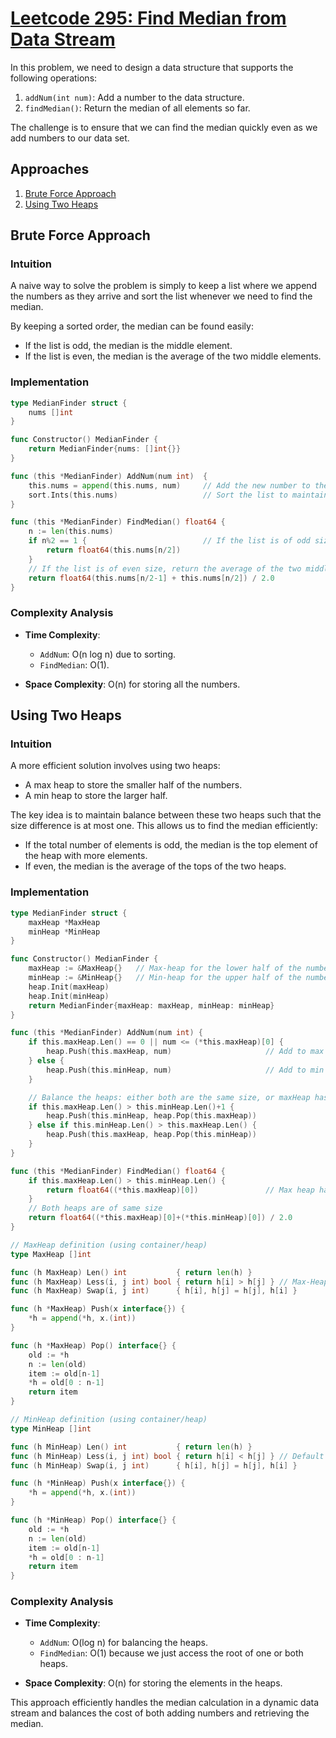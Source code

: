 # [Leetcode 295: Find Median from Data Stream](https://leetcode.com/problems/find-median-from-data-stream/)

In this problem, we need to design a data structure that supports the following operations:

1. `addNum(int num)`: Add a number to the data structure.
2. `findMedian()`: Return the median of all elements so far.

The challenge is to ensure that we can find the median quickly even as we add numbers to our data set.

## Approaches

1. [Brute Force Approach](#brute-force-approach)
2. [Using Two Heaps](#using-two-heaps)

## Brute Force Approach

### Intuition

A naive way to solve the problem is simply to keep a list where we append the numbers as they arrive and sort the list whenever we need to find the median.

By keeping a sorted order, the median can be found easily:
- If the list is odd, the median is the middle element.
- If the list is even, the median is the average of the two middle elements.

### Implementation

```go
type MedianFinder struct {
    nums []int
}

func Constructor() MedianFinder {
    return MedianFinder{nums: []int{}}
}

func (this *MedianFinder) AddNum(num int)  {
    this.nums = append(this.nums, num)     // Add the new number to the list
    sort.Ints(this.nums)                   // Sort the list to maintain ordered property
}

func (this *MedianFinder) FindMedian() float64 {
    n := len(this.nums)
    if n%2 == 1 {                          // If the list is of odd size, return middle element
        return float64(this.nums[n/2])
    }
    // If the list is of even size, return the average of the two middle elements
    return float64(this.nums[n/2-1] + this.nums[n/2]) / 2.0
}
```

### Complexity Analysis

- **Time Complexity**: 
  - `AddNum`: O(n log n) due to sorting.
  - `FindMedian`: O(1).

- **Space Complexity**: O(n) for storing all the numbers.

## Using Two Heaps

### Intuition

A more efficient solution involves using two heaps:
- A max heap to store the smaller half of the numbers.
- A min heap to store the larger half.

The key idea is to maintain balance between these two heaps such that the size difference is at most one. This allows us to find the median efficiently:
- If the total number of elements is odd, the median is the top element of the heap with more elements.
- If even, the median is the average of the tops of the two heaps.

### Implementation

```go
type MedianFinder struct {
    maxHeap *MaxHeap
    minHeap *MinHeap
}

func Constructor() MedianFinder {
    maxHeap := &MaxHeap{}   // Max-heap for the lower half of the numbers
    minHeap := &MinHeap{}   // Min-heap for the upper half of the numbers
    heap.Init(maxHeap)
    heap.Init(minHeap)
    return MedianFinder{maxHeap: maxHeap, minHeap: minHeap}
}

func (this *MedianFinder) AddNum(num int) {
    if this.maxHeap.Len() == 0 || num <= (*this.maxHeap)[0] {
        heap.Push(this.maxHeap, num)                     // Add to max heap
    } else {
        heap.Push(this.minHeap, num)                     // Add to min heap
    }

    // Balance the heaps: either both are the same size, or maxHeap has 1 more element
    if this.maxHeap.Len() > this.minHeap.Len()+1 {
        heap.Push(this.minHeap, heap.Pop(this.maxHeap))
    } else if this.minHeap.Len() > this.maxHeap.Len() {
        heap.Push(this.maxHeap, heap.Pop(this.minHeap))
    }
}

func (this *MedianFinder) FindMedian() float64 {
    if this.maxHeap.Len() > this.minHeap.Len() {
        return float64((*this.maxHeap)[0])               // Max heap has more elements
    }
    // Both heaps are of same size
    return float64((*this.maxHeap)[0]+(*this.minHeap)[0]) / 2.0
}

// MaxHeap definition (using container/heap)
type MaxHeap []int

func (h MaxHeap) Len() int           { return len(h) }
func (h MaxHeap) Less(i, j int) bool { return h[i] > h[j] } // Max-Heapify by changing comparison
func (h MaxHeap) Swap(i, j int)      { h[i], h[j] = h[j], h[i] }

func (h *MaxHeap) Push(x interface{}) {
    *h = append(*h, x.(int))
}

func (h *MaxHeap) Pop() interface{} {
    old := *h
    n := len(old)
    item := old[n-1]
    *h = old[0 : n-1]
    return item
}

// MinHeap definition (using container/heap)
type MinHeap []int

func (h MinHeap) Len() int           { return len(h) }
func (h MinHeap) Less(i, j int) bool { return h[i] < h[j] } // Default Min-Heapify
func (h MinHeap) Swap(i, j int)      { h[i], h[j] = h[j], h[i] }

func (h *MinHeap) Push(x interface{}) {
    *h = append(*h, x.(int))
}

func (h *MinHeap) Pop() interface{} {
    old := *h
    n := len(old)
    item := old[n-1]
    *h = old[0 : n-1]
    return item
}
```

### Complexity Analysis

- **Time Complexity**:
  - `AddNum`: O(log n) for balancing the heaps.
  - `FindMedian`: O(1) because we just access the root of one or both heaps.

- **Space Complexity**: O(n) for storing the elements in the heaps.

This approach efficiently handles the median calculation in a dynamic data stream and balances the cost of both adding numbers and retrieving the median.

